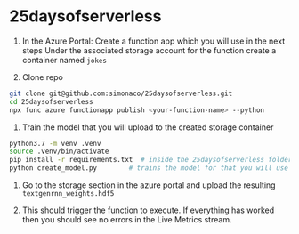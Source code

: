 # 25daysofserverless

1. In the Azure Portal:
Create a function app which you will use in the next steps
Under the associated storage account for the function create a container named `jokes`

1. Clone repo
```bash
git clone git@github.com:simonaco/25daysofserverless.git
cd 25daysofserverless
npx func azure functionapp publish <your-function-name> --python
```

1. Train the model that you will upload to the created storage container
```bash
python3.7 -m venv .venv
source .venv/bin/activate
pip install -r requirements.txt  # inside the 25daysofserverless folder
python create_model.py        # trains the model for that you will use for your API
```

1. Go to the storage section in the azure portal and upload the resulting `textgenrnn_weights.hdf5`

1. This should trigger the function to execute. If everything has worked then you should see no errors in the Live Metrics stream.
